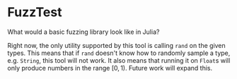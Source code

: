 # FuzzTest
What would a basic fuzzing library look like in Julia?

Right now, the only utility supported by this tool is calling `rand` on the given types. This means that if 
`rand` doesn't know how to randomly sample a type, e.g. `String`, this tool will not work. It also means that
running it on `Float`s will only produce numbers in the range $[0,1)$. Future work will expand this. 
